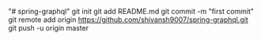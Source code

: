 "# spring-graphql"  git init git add README.md git commit -m "first commit" git remote add origin https://github.com/shivansh9007/spring-graphql.git git push -u origin master

